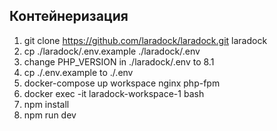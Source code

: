 ## Контейнеризация
1. git clone https://github.com/laradock/laradock.git laradock
2. cp ./laradock/.env.example ./laradock/.env
3. change PHP_VERSION in ./laradock/.env to 8.1
4. cp ./.env.example to ./.env
5. docker-compose up workspace nginx php-fpm
6. docker exec -it laradock-workspace-1 bash
7. npm install
8. npm run dev
